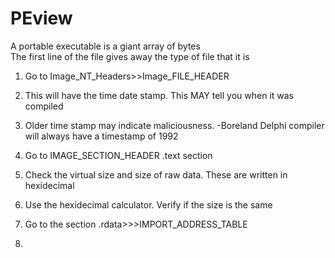 # PEview
A portable executable is a giant array of bytes  
The first line of the file gives away the type of file that it is  

1. Go to Image_NT_Headers>>Image_FILE_HEADER
2. This will have the time date stamp. This MAY tell you when it was compiled
3. Older time stamp may indicate maliciousness.
   -Boreland Delphi compiler will always have a timestamp of 1992

1. Go to IMAGE_SECTION_HEADER .text section
2. Check the virtual size and size of raw data. These are written in hexidecimal
3. Use the hexidecimal calculator. Verify if the size is the same

1. Go to the section .rdata>>>IMPORT_ADDRESS_TABLE
2. 

